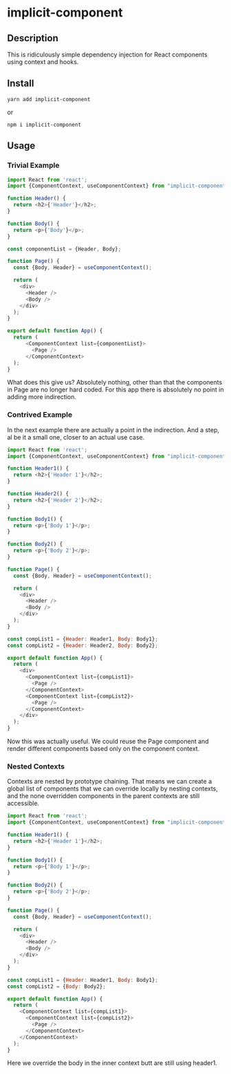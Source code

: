 # implicit-component

## Description

 This is ridiculously simple dependency injection for React components using context and hooks.


## Install

````
yarn add implicit-component
````
or

````
npm i implicit-component
````

## Usage

### Trivial Example
````javascript
import React from 'react';
import {ComponentContext, useComponentContext} from "implicit-component";

function Header() {
  return <h2>{'Header'}</h2>;
}

function Body() {
  return <p>{'Body'}</p>;
}

const componentList = {Header, Body};

function Page() {
  const {Body, Header} = useComponentContext();

  return (
    <div>
      <Header />
      <Body />
    </div>
  );
}

export default function App() {
  return (
      <ComponentContext list={componentList}>
        <Page />
      </ComponentContext>
  );
}

````

What does this give us? Absolutely nothing, other than that the components in Page are no longer hard coded. For this app there is absolutely no point in adding more indirection.

### Contrived Example

In the next example there are actually a point in the indirection. And a step, al be it a small one, closer to an actual use case.

````javascript
import React from 'react';
import {ComponentContext, useComponentContext} from "implicit-component";

function Header1() {
  return <h2>{'Header 1'}</h2>;
}

function Header2() {
  return <h2>{'Header 2'}</h2>;
}

function Body1() {
  return <p>{'Body 1'}</p>;
}

function Body2() {
  return <p>{'Body 2'}</p>;
}

function Page() {
  const {Body, Header} = useComponentContext();

  return (
    <div>
      <Header />
      <Body />
    </div>
  );
}

const compList1 = {Header: Header1, Body: Body1};
const compList2 = {Header: Header2, Body: Body2};

export default function App() {
  return (
    <div>
      <ComponentContext list={compList1}>
        <Page />
      </ComponentContext>
      <ComponentContext list={compList2}>
        <Page />
      </ComponentContext>
    </div>
  );
}

````

Now this was actually useful. We could reuse the Page component and render different components based only on the component context.

### Nested Contexts

Contexts are nested by prototype chaining. That means we can create a global list of components that we can override locally by nesting contexts, and the none overridden components in the parent contexts are still accessible.

````javascript
import React from 'react';
import {ComponentContext, useComponentContext} from "implicit-component";

function Header1() {
  return <h2>{'Header 1'}</h2>;
}

function Body1() {
  return <p>{'Body 1'}</p>;
}

function Body2() {
  return <p>{'Body 2'}</p>;
}

function Page() {
  const {Body, Header} = useComponentContext();

  return (
    <div>
      <Header />
      <Body />
    </div>
  );
}

const compList1 = {Header: Header1, Body: Body1};
const compList2 = {Body: Body2};

export default function App() {
  return (
    <ComponentContext list={compList1}>
      <ComponentContext list={compList2}>
        <Page />
      </ComponentContext>
    </ComponentContext>
  );
}

````

Here we override the body in the inner context butt are still using header1.

